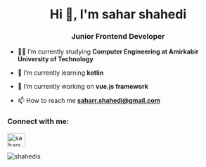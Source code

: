<h1 align="center">Hi 👋, I'm sahar shahedi</h1>
<h3 align="center">Junior Frontend Developer</h3>

- 👨‍💻 I’m currently studying **Computer Engineering at Amirkabir University of Technology**

- 🌱 I’m currently learning **kotlin**

- 🔭 I’m currently working on **vue.js framework**

- 📫 How to reach me **saharr.shahedi@gmail.com**

<h3 align="left">Connect with me:</h3>
<p align="left">
<a href="https://instagram.com/saharshahedii" target="blank"><img align="center" src="https://raw.githubusercontent.com/rahuldkjain/github-profile-readme-generator/master/src/images/icons/Social/instagram.svg" alt="saharshahedii" height="30" width="40" /></a>
</p>


<p><img align="center" src="https://github-readme-stats.vercel.app/api/top-langs?username=shahedis&show_icons=true&locale=en&layout=compact" alt="shahedis" /></p>
